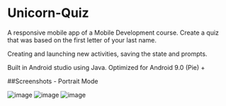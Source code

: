# Unicorn-Quiz
A responsive mobile app of a Mobile Development course. Create a quiz that was based on the first letter of your last name.

Creating and launching new activities, saving the state and prompts.


Built in Android studio using Java. 
Optimized for Android 9.0 (Pie) +

##Screenshots - Portrait Mode

![image](https://user-images.githubusercontent.com/76846419/152084886-327068d8-4c1e-4e5c-a50f-42333fb704f1.png)
![image](https://user-images.githubusercontent.com/76846419/152084941-f9f44546-702e-4339-974b-ef336d904615.png)
![image](https://user-images.githubusercontent.com/76846419/152084959-e3119ae0-1b60-406b-9401-14a225a77516.png)

